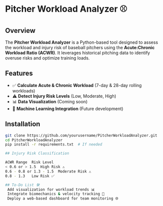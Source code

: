 # Pitcher Workload Analyzer ⚾

## Overview
The **Pitcher Workload Analyzer** is a Python-based tool designed to assess the workload and injury risk of baseball pitchers using the **Acute:Chronic Workload Ratio (ACWR)**. It leverages historical pitching data to identify overuse risks and optimize training loads.

## Features
- ✅ **Calculate Acute & Chronic Workload** (7-day & 28-day rolling workloads)
- ⚠️ **Detect Injury Risk Levels** (Low, Moderate, High)
- 📊 **Data Visualization** (Coming soon)
- 🚀 **Machine Learning Integration** (Future development)

## Installation
```bash
git clone https://github.com/yourusername/PitcherWorkloadAnalyzer.git
cd PitcherWorkloadAnalyzer
pip install -r requirements.txt  # If needed

## Injury Risk Classification

ACWR Range	Risk Level
< 0.6 or > 1.5	High Risk ⚠️
0.6 - 0.8 or 1.3 - 1.5	Moderate Risk ⚠️
0.8 - 1.3	Low Risk ✅

## To-Do List 🛠️
 Add visualization for workload trends 📊
 Integrate biomechanics & velocity tracking 🔄
 Deploy a web-based dashboard for team monitoring 🌐
